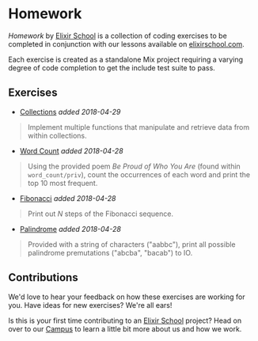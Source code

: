 # Homework

_Homework_ by [Elixir School](https://github.com/elixirschool) is a collection of coding exercises to be completed in conjunction with our lessons available on [elixirschool.com](https://elixirschool.com).

Each exercise is created as a standalone Mix project requiring a varying degree of code completion to get the include test suite to pass.

## Exercises

  - [Collections](/tree/master/collections) _added 2018-04-29_

  > Implement multiple functions that manipulate and retrieve data from within collections.

  - [Word Count](/tree/master/word_count) _added 2018-04-28_

  > Using the provided poem _Be Proud of Who You Are_ (found within `word_count/priv`), count the occurrences of each word and print the top 10 most frequent.

  - [Fibonacci](/tree/master/fibonacci) _added 2018-04-28_

  > Print out _N_ steps of the Fibonacci sequence.

  - [Palindrome](/tree/master/palindrome) _added 2018-04-28_

  > Provided with a string of characters ("aabbc"), print all possible palindrome premutations ("abcba", "bacab") to IO.

## Contributions

We'd love to hear your feedback on how these exercises are working for you.
Have ideas for new exercises?
We're all ears!

Is this is your first time contributing to an [Elixir School](https://github.com/elixirschool) project?
Head on over to our [Campus](https://github.com/elixirschool/campus) to learn a little bit more about us and how we work.
